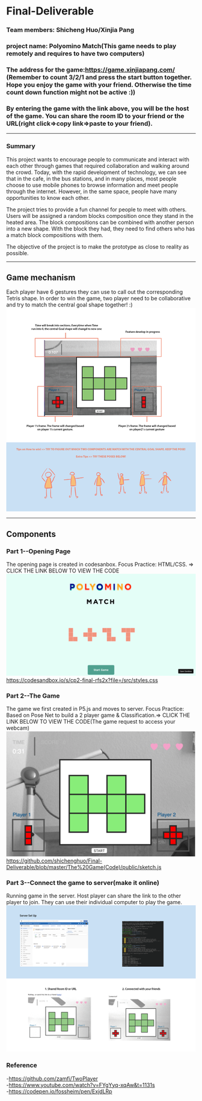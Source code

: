 # Final-Deliverable
### Team members: Shicheng Huo/Xinjia Pang<br/>
### project name: Polyomino Match(This game needs to play remotely and requires to have two computers)
### The address for the game:https://game.xinjiapang.com/ (Remember to count 3/2/1 and press the start button together. Hope you enjoy the game with your friend. Otherwise the time count down function might not be active :))
### By entering the game with the link above, you will be the host of the game. You can share the room ID to your friend or the URL(right click=>copy link=>paste to your friend).
---
### Summary
 
This project wants to encourage people to communicate and interact with each other through games that required collaboration and walking around the crowd. Today, with the rapid development of technology, we can see that in the cafe, in the bus stations, and in many places, most people choose to use mobile phones to browse information and meet people through the internet. However, in the same space, people have many opportunities to know each other. 

The project tries to provide a fun channel for people to meet with others. Users will be assigned a random blocks composition once they stand in the heated area. The block compositions can be combined with another person into a new shape. With the block they had, they need to find others who has a match block compositions with them.

The objective of the project is to make the prototype as close to reality as possible.

---
## Game mechanism

Each player have 6 gestures they can use to call out the corresponding Tetris shape. In order to win the game, two player need to be collaborative and try to match the central goal shape together! :)
![Image description](https://github.com/shichenghuo/Final-Deliverable/blob/master/Game%20Guide-01.png)

---
## Components
### Part 1--Opening Page
The opening page is created in codesanbox. Focus Practice: HTML/CSS. => CLICK THE LINK BELOW TO VIEW THE CODE<br/>
![Image description](https://github.com/shichenghuo/Final-Deliverable/blob/master/Opening%20Pgae.png)
https://codesandbox.io/s/cp2-final-rfs2x?file=/src/styles.css
### Part 2--The Game
The game we first created in P5.js and moves to server. Focus Practice: Based on Pose Net to build a 2 player game & Classification.=> CLICK THE LINK BELOW TO VIEW THE CODE(The game request to access your webcam)<br/>
![Image description](https://github.com/shichenghuo/Final-Deliverable/blob/master/Game.png)
https://github.com/shichenghuo/Final-Deliverable/blob/master/The%20Game(Code)/public/sketch.js
### Part 3--Connect the game to server(make it online)
Running game in the server. Host player can share the link to the other player to join. They can use their individual computer to play the game.<br/>
![Image description](https://github.com/shichenghuo/Final-Deliverable/blob/master/Explain%20part%203-01.png)
### Reference
-https://github.com/zamfi/TwoPlayer<br/>
-https://www.youtube.com/watch?v=FYgYyq-xqAw&t=1131s<br/>
-https://codepen.io/fossheim/pen/ExjdLRp<br/>


